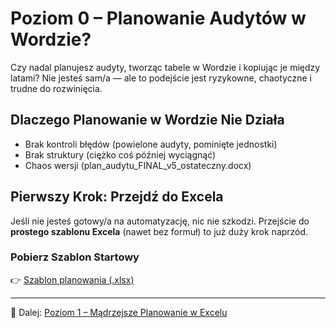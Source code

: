 # Poziom 0 – Planowanie Audytów w Wordzie?

Czy nadal planujesz audyty, tworząc tabele w Wordzie i kopiując je między latami? Nie jesteś sam/a — ale to podejście jest ryzykowne, chaotyczne i trudne do rozwinięcia.

## Dlaczego Planowanie w Wordzie Nie Działa

- Brak kontroli błędów (powielone audyty, pominięte jednostki)
- Brak struktury (ciężko coś później wyciągnąć)
- Chaos wersji (plan_audytu_FINAL_v5_ostateczny.docx)

## Pierwszy Krok: Przejdź do Excela

Jeśli nie jesteś gotowy/a na automatyzację, nic nie szkodzi. Przejście do **prostego szablonu Excela** (nawet bez formuł) to już duży krok naprzód.

### Pobierz Szablon Startowy
👉 [Szablon planowania (.xlsx)](../assets/templates/audit-plan-basic.xlsx)

---

📌 Dalej: [Poziom 1 – Mądrzejsze Planowanie w Excelu](level-1-excel-pl.md)
